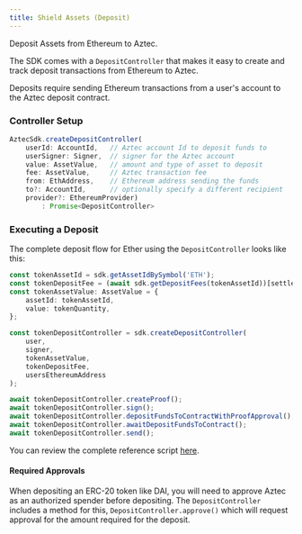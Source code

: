 ```yaml
---
title: Shield Assets (Deposit)
---
```


Deposit Assets from Ethereum to Aztec.

The SDK comes with a `DepositController` that makes it easy to create and track deposit transactions from Ethereum to Aztec.

Deposits require sending Ethereum transactions from a user's account to the Aztec deposit contract.

### Controller Setup

```ts
AztecSdk.createDepositController(
    userId: AccountId,   // Aztec account Id to deposit funds to
    userSigner: Signer,  // signer for the Aztec account
    value: AssetValue,   // amount and type of asset to deposit
    fee: AssetValue,     // Aztec transaction fee
    from: EthAddress,    // Ethereum address sending the funds
    to?: AccountId,      // optionally specify a different recipient
    provider?: EthereumProvider)
        : Promise<DepositController>
```

### Executing a Deposit

The complete deposit flow for Ether using the `DepositController` looks like this: 

```ts
const tokenAssetId = sdk.getAssetIdBySymbol('ETH');
const tokenDepositFee = (await sdk.getDepositFees(tokenAssetId))[settlementTime];
const tokenAssetValue: AssetValue = {
    assetId: tokenAssetId,
    value: tokenQuantity,
};

const tokenDepositController = sdk.createDepositController(
    user,
    signer,
    tokenAssetValue,
    tokenDepositFee,
    usersEthereumAddress
);

await tokenDepositController.createProof();
await tokenDepositController.sign();
await tokenDepositController.depositFundsToContractWithProofApproval(); // for ETH, returns txHash
await tokenDepositController.awaitDepositFundsToContract();
await tokenDepositController.send();
```

You can review the complete reference script [here](https://github.com/critesjosh/aztec-sdk-starter/blob/main/src/shield.ts).

#### Required Approvals

When depositing an ERC-20 token like DAI, you will need to approve Aztec as an authorized spender before depositing. The `DepositController` includes a method for this, `DepositController.approve()` which will request approval for the amount required for the deposit.

